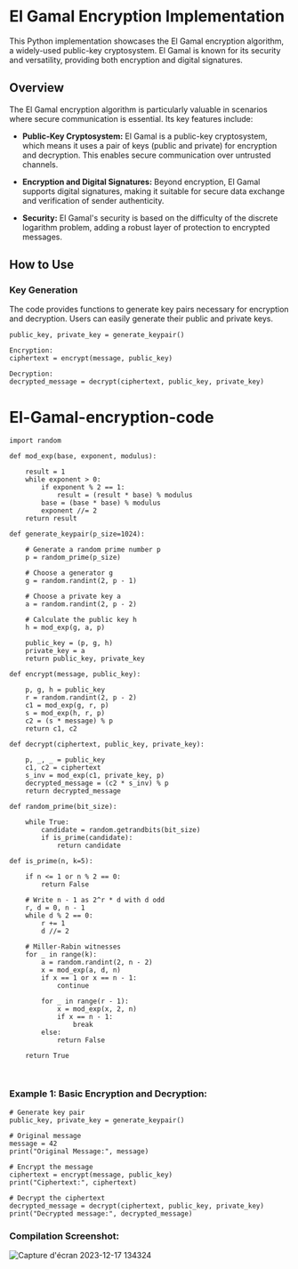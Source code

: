 # El Gamal Encryption Implementation

This Python implementation showcases the El Gamal encryption algorithm, a widely-used public-key cryptosystem. El Gamal is known for its security and versatility, providing both encryption and digital signatures.

## Overview

The El Gamal encryption algorithm is particularly valuable in scenarios where secure communication is essential. Its key features include:

- **Public-Key Cryptosystem:** El Gamal is a public-key cryptosystem, which means it uses a pair of keys (public and private) for encryption and decryption. This enables secure communication over untrusted channels.

- **Encryption and Digital Signatures:** Beyond encryption, El Gamal supports digital signatures, making it suitable for secure data exchange and verification of sender authenticity.

- **Security:** El Gamal's security is based on the difficulty of the discrete logarithm problem, adding a robust layer of protection to encrypted messages.

## How to Use

### Key Generation

The code provides functions to generate key pairs necessary for encryption and decryption. Users can easily generate their public and private keys.

```
public_key, private_key = generate_keypair()

Encryption:
ciphertext = encrypt(message, public_key)

Decryption:
decrypted_message = decrypt(ciphertext, public_key, private_key)
```



# El-Gamal-encryption-code
```
import random

def mod_exp(base, exponent, modulus):
    
    result = 1
    while exponent > 0:
        if exponent % 2 == 1:
            result = (result * base) % modulus
        base = (base * base) % modulus
        exponent //= 2
    return result

def generate_keypair(p_size=1024):
    
    # Generate a random prime number p
    p = random_prime(p_size)

    # Choose a generator g
    g = random.randint(2, p - 1)

    # Choose a private key a
    a = random.randint(2, p - 2)

    # Calculate the public key h
    h = mod_exp(g, a, p)

    public_key = (p, g, h)
    private_key = a
    return public_key, private_key

def encrypt(message, public_key):
    
    p, g, h = public_key
    r = random.randint(2, p - 2)
    c1 = mod_exp(g, r, p)
    s = mod_exp(h, r, p)
    c2 = (s * message) % p
    return c1, c2

def decrypt(ciphertext, public_key, private_key):
    
    p, _, _ = public_key
    c1, c2 = ciphertext
    s_inv = mod_exp(c1, private_key, p)
    decrypted_message = (c2 * s_inv) % p
    return decrypted_message

def random_prime(bit_size):
    
    while True:
        candidate = random.getrandbits(bit_size)
        if is_prime(candidate):
            return candidate

def is_prime(n, k=5):
    
    if n <= 1 or n % 2 == 0:
        return False

    # Write n - 1 as 2^r * d with d odd
    r, d = 0, n - 1
    while d % 2 == 0:
        r += 1
        d //= 2

    # Miller-Rabin witnesses
    for _ in range(k):
        a = random.randint(2, n - 2)
        x = mod_exp(a, d, n)
        if x == 1 or x == n - 1:
            continue

        for _ in range(r - 1):
            x = mod_exp(x, 2, n)
            if x == n - 1:
                break
        else:
            return False

    return True

   

```
### Example 1: Basic Encryption and Decryption:
```
# Generate key pair
public_key, private_key = generate_keypair()

# Original message
message = 42
print("Original Message:", message)

# Encrypt the message
ciphertext = encrypt(message, public_key)
print("Ciphertext:", ciphertext)

# Decrypt the ciphertext
decrypted_message = decrypt(ciphertext, public_key, private_key)
print("Decrypted message:", decrypted_message)
```
### Compilation Screenshot: 
![Capture d'écran 2023-12-17 134324](https://github.com/alexandreletton/El-Gamal-encryption-code/assets/154061117/6ad470f7-65dd-4e8e-b36a-9896072627f1)


